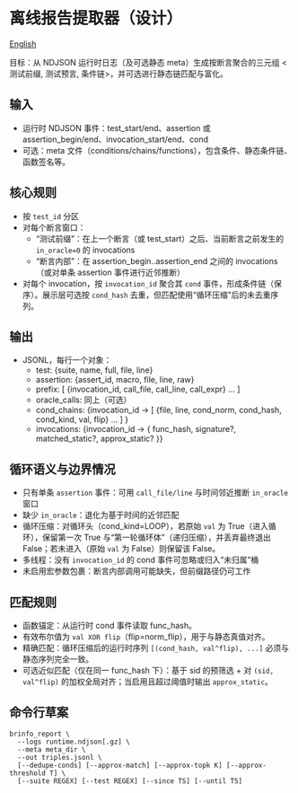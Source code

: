 # 离线报告提取器（设计）

[English](./ReportExtractor.md)

目标：从 NDJSON 运行时日志（及可选静态 meta）生成按断言聚合的三元组 <测试前缀, 测试预言, 条件链>，并可选进行静态链匹配与富化。

## 输入

- 运行时 NDJSON 事件：test_start/end、assertion 或 assertion_begin/end、invocation_start/end、cond
- 可选：meta 文件（conditions/chains/functions），包含条件、静态条件链、函数签名等。

## 核心规则

- 按 `test_id` 分区
- 对每个断言窗口：
  - “测试前缀”：在上一个断言（或 test_start）之后、当前断言之前发生的 `in_oracle=0` 的 invocations
  - “断言内部”：在 assertion_begin..assertion_end 之间的 invocations（或对单条 assertion 事件进行近邻推断）
- 对每个 invocation，按 `invocation_id` 聚合其 `cond` 事件，形成条件链（保序）。展示层可选按 `cond_hash` 去重，但匹配使用“循环压缩”后的未去重序列。

## 输出

- JSONL，每行一个对象：
  - test: {suite, name, full, file, line}
  - assertion: {assert_id, macro, file, line, raw}
  - prefix: [ {invocation_id, call_file, call_line, call_expr} ... ]
  - oracle_calls: 同上（可选）
  - cond_chains: {invocation_id -> [ {file, line, cond_norm, cond_hash, cond_kind, val, flip} ... ] }
  - invocations: {invocation_id -> { func_hash, signature?, matched_static?, approx_static? }}

## 循环语义与边界情况

- 只有单条 `assertion` 事件：可用 `call_file/line` 与时间邻近推断 `in_oracle` 窗口
- 缺少 `in_oracle`：退化为基于时间的近邻匹配
- 循环压缩：对循环头（cond_kind=LOOP），若原始 `val` 为 True（进入循环），保留第一次 True 与“第一轮循环体”（递归压缩），并丢弃最终退出 False；若未进入（原始 `val` 为 False）则保留该 False。
- 多线程：没有 `invocation_id` 的 cond 事件可忽略或归入“未归属”桶
- 未启用宏参数包裹：断言内部调用可能缺失，但前缀路径仍可工作

## 匹配规则

- 函数锚定：从运行时 cond 事件读取 func_hash。
- 有效布尔值为 `val XOR flip`（flip=norm_flip），用于与静态真值对齐。
- 精确匹配：循环压缩后的运行时序列 `[(cond_hash, val^flip), ...]` 必须与静态序列完全一致。
- 可选近似匹配（仅在同一 func_hash 下）：基于 sid 的预筛选 + 对 `(sid, val^flip)` 的加权全局对齐；当启用且超过阈值时输出 `approx_static`。

## 命令行草案

```
brinfo_report \
  --logs runtime.ndjson[.gz] \
  --meta meta_dir \
  --out triples.jsonl \
  [--dedupe-conds] [--approx-match] [--approx-topk K] [--approx-threshold T] \
  [--suite REGEX] [--test REGEX] [--since TS] [--until TS]
```
